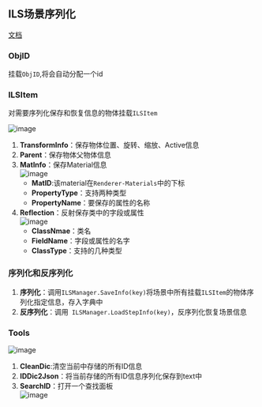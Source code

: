 ## ILS场景序列化
[文档](http://note.youdao.com/noteshare?id=68728237445a12c97b77cf6139824b19)
### ObjID
挂载`ObjID`,将会自动分配一个id

### ILSItem
对需要序列化保存和恢复信息的物体挂载`ILSItem`  

 ![image](E9810ACB75A64E0A847015D9A85FCB8D)

1. **TransformInfo**：保存物体位置、旋转、缩放、Active信息
2. **Parent**：保存物体父物体信息
3. **MatInfo**：保存Material信息  
     ![image](3567508969214ADD9C8AA0A3B844F955)
    + **MatID**:该material在`Renderer-Materials`中的下标
    + **PropertyType**：支持两种类型
    + **PropertyName**：要保存的属性的名称
4. **Reflection**：反射保存类中的字段或属性  
    ![image](F003D69CF8694522BE2AB794F5B401AF)
    * **ClassNmae**：类名
    * **FieldName**：字段或属性的名字
    * **ClassType**：支持的几种类型
### 序列化和反序列化
1. **序列化**：调用`ILSManager.SaveInfo(key)`将场景中所有挂载`ILSItem`的物体序列化指定信息，存入字典中
2. **反序列化**：调用` ILSManager.LoadStepInfo(key)`，反序列化恢复场景信息
### Tools  
![image](5917E418E22C478597124FC480356A00)
1. **CleanDic**:清空当前中存储的所有ID信息
2. **IDDic2Json**：将当前存储的所有ID信息序列化保存到text中
3. **SearchID**：打开一个查找面板  
    ![image](958F6A1DCCD349F492BA80C7E784B29D)



    
    
             
